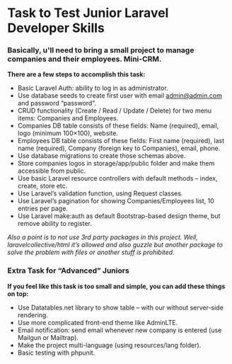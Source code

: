 # Task to Test Junior Laravel Developer Skills

### Basically, u'll need to bring a small project to manage companies and their employees. Mini-CRM.

**There are a few steps to accomplish this task:**
* Basic Laravel Auth: ability to log in as administrator.
* Use database seeds to create first user with email admin@admin.com and password “password”.
* CRUD functionality (Create / Read / Update / Delete) for two menu items: Companies and Employees.
* Companies DB table consists of these fields: Name (required), email, logo (minimum 100×100), website.
* Employees DB table consists of these fields: First name (required), last name (required), Company (foreign key to Companies), email, phone.
* Use database migrations to create those schemas above.
* Store companies logos in storage/app/public folder and make them accessible from public.
* Use basic Laravel resource controllers with default methods – index, create, store etc.
* Use Laravel’s validation function, using Request classes.
* Use Laravel’s pagination for showing Companies/Employees list, 10 entries per page.
* Use Laravel make:auth as default Bootstrap-based design theme, but remove ability to register.

*Also a point is to not use 3rd party packages in this project. Well, laravelcollective/html it’s allowed and also guzzle but another package to solve the problem with files or another stuff is prohibited.*

### Extra Task for “Advanced” Juniors
**If you feel like this task is too small and simple, you can add these things on top:**

* Use Datatables.net library to show table – with our without server-side rendering.
* Use more complicated front-end theme like AdminLTE.
* Email notification: send email whenever new company is entered (use Mailgun or Mailtrap).
* Make the project multi-language (using resources/lang folder).
* Basic testing with phpunit.
